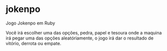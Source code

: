 # jokenpo
Jogo Jokenpo em Ruby

Você irá escolher uma das opções, pedra, papel e tesoura onde a maquina irá pegar uma das opções aleatóriamente, o jogo irá dar o resultado de vitório, derrota ou empate.
